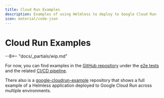 ```yaml
---
title: Cloud Run Examples
description: Examples of using Helmless to deploy to Google Cloud Run
icon: material/code-json
---
```


# Cloud Run Examples

--8<-- "docs/_partials/wip.md"

For now, you can find examples in the [GitHub repository](https://github.com/helmless/google-cloudrun-charts) under the [e2e tests](https://github.com/helmless/google-cloudrun-charts/tree/main/charts/cloudrun/service/e2e) and the related [CI/CD pipeline](https://github.com/helmless/google-cloudrun-charts/blob/main/.github/workflows/e2e.yaml).

There also is a [google-cloudrun-example](https://github.com/helmless/google-cloudrun-example) repository that shows a full example of a Helmless application deployed to Google Cloud Run across multiple environments.
